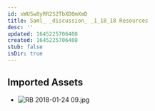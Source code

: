 ```yaml
---
id: xWUSw8yRR2S2TbXD0mXmD
title: Saml_ _discussion_ _1_18_18 Resources
desc: ''
updated: 1645225706408
created: 1645225706408
stub: false
isDir: true
---
```

## Imported Assets
- ![RB 2018-01-24 09.jpg](/assets/rb-2018-01-24-09.jpg)
